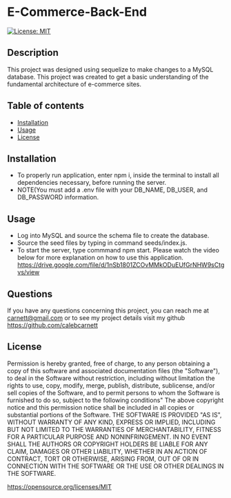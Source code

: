 # E-Commerce-Back-End
 [![License: MIT](https://img.shields.io/badge/License-MIT-yellow.svg)](https://opensource.org/licenses/MIT)
 ## Description
This project was designed using sequelize to make changes to a MySQL database. This project was created to get a basic understanding of the fundamental architecture of e-commerce sites. 

 ## Table of contents
 - [Installation](#installation)
 - [Usage](#usage)
 - [License](#license)
 
 
 ## Installation
 * To properly run application, enter npm i, inside the terminal to install all dependencies necessary, before running the server. 
 * NOTE(You must add a .env file with your DB_NAME, DB_USER, and DB_PASSWORD information. 
  
 ## Usage
 * Log into MySQL and source the schema file to create the database. 
 * Source the seed files by typing in command seeds/index.js.
 * To start the server, type commmand npm start. 
Please watch the video below for more explanation on how to use this application.
https://drive.google.com/file/d/1nSb1801ZCOvMMkODuEUfGrNHW9sCtgvs/view

 ## Questions
 If you have any questions concerning this project, you can reach me at carnett@gmail.com or to see my project details visit my github https://github.com/calebcarnett 
  
 ## License
Permission is hereby granted, free of charge, to any person obtaining a copy of this software and associated documentation files (the "Software"), to deal in the Software without restriction, including without limitation the rights to use, copy, modify, merge, publish, distribute, sublicense, and/or sell copies of the Software, and to permit persons to whom the Software is furnished to do so, subject to the following conditions" The above copyright notice and this permission notice shall be included in all copies or substantial portions of the Software.
   THE SOFTWARE IS PROVIDED "AS IS", WITHOUT WARRANTY OF ANY KIND, EXPRESS OR IMPLIED, INCLUDING BUT NOT LIMITED TO THE WARRANTIES OF MERCHANTABILITY, FITNESS FOR A PARTICULAR PURPOSE AND NONINFRINGEMENT. IN NO EVENT SHALL THE AUTHORS OR COPYRIGHT HOLDERS BE LIABLE FOR ANY CLAIM, DAMAGES OR OTHER LIABILITY, WHETHER IN AN ACTION OF CONTRACT, TORT OR OTHERWISE, ARISING FROM, OUT OF OR IN CONNECTION WITH THE SOFTWARE OR THE USE OR OTHER DEALINGS IN THE SOFTWARE.

https://opensource.org/licenses/MIT